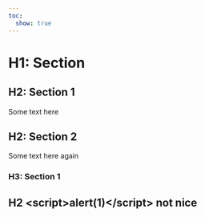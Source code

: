 ```yaml
---
toc:
  show: true
---
```


# H1: Section

## H2: Section 1
Some text here

## H2: Section 2
Some text here again

### H3: Section 1

## H2 &lt;script>alert(1)&lt;/script> not nice

